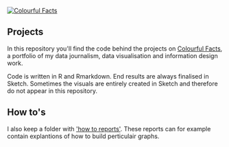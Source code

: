 [![Colourful Facts](https://cdn-images-1.medium.com/max/1440/1*tAFLq8_KDfas7eK-iwgEWg.png)](https://medium.com/tdebeus)

## Projects

In this repository you'll find the code behind the projects on [Colourful Facts](https://medium.com/tdebeus), a portfolio of my data journalism, data visualisation and information design work.

Code is written in R and Rmarkdown. End results are always finalised in Sketch. Sometimes the visuals are entirely created in Sketch and therefore do not appear in this repository. 

## How to's

I also keep a folder with ['how to reports'](https://github.com/thomasdebeus/colourful-facts/tree/master/how-to's). These reports can for example contain explantions of how to build perticulair graphs.